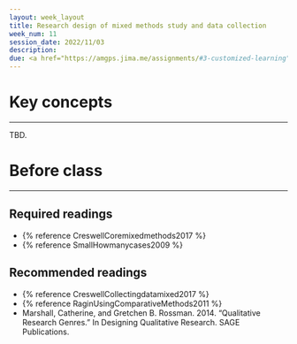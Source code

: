 ```yaml
---
layout: week_layout
title: Research design of mixed methods study and data collection
week_num: 11
session_date: 2022/11/03
description:
due: <a href="https://amgps.jima.me/assignments/#3-customized-learning">Complete customized learning (15 pts)</a>
---
```


# Key concepts
---

TBD.

# Before class
---

## Required readings
- {% reference CreswellCoremixedmethods2017 %}
- {% reference SmallHowmanycases2009 %}

## Recommended readings
- {% reference CreswellCollectingdatamixed2017 %}
- {% reference RaginUsingComparativeMethods2011 %}
- Marshall, Catherine, and Gretchen B. Rossman. 2014. “Qualitative Research Genres.” In Designing Qualitative Research. SAGE Publications.

<!-- 
- Marshall, Catherine, and Gretchen B. Rossman. 2014. “The How of the Study: Building the Research Design.” In Designing Qualitative Research. SAGE Publications.
- Marshall, Catherine, and Gretchen B. Rossman. 2014. “Managing, Analyzing, and Interpreting Data.” In Designing Qualitative Research. SAGE Publications. -->